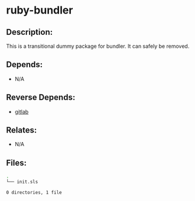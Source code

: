 # ruby-bundler

## Description:

This is a transitional dummy package for bundler. It can safely be removed.

## Depends:

  -  N/A

## Reverse Depends:

  -  [gitlab](salt/gitlab)

## Relates:

  -  N/A

## Files:

```bash
.
└── init.sls

0 directories, 1 file
```
